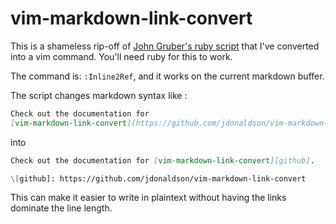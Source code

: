 # vim-markdown-link-convert 

This is a shameless rip-off of [John Gruber's ruby
script][gist] that I've converted into a vim
command. You'll need ruby for this to work. 

The command is: `:Inline2Ref`, and it works on the current markdown buffer.

The script changes markdown syntax like :
```markdown
Check out the documentation for
[vim-markdown-link-convert](https://github.com/jdonaldson/vim-markdown-link-convert).
```
into

```markdown
Check out the documentation for [vim-markdown-link-convert][github].

\[github]: https://github.com/jdonaldson/vim-markdown-link-convert
```

This can make it easier to write in plaintext without having the links dominate
the line length.


[gist]: https://gist.github.com/gruber/1207378
